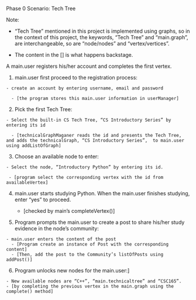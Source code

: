 Phase 0 Scenario: Tech Tree

Note: 

  - “Tech Tree” mentioned in this project is implemented using graphs, so in the context of this project, the keywords, “Tech Tree” and “main.graph”, are interchangeable, so are “node/nodes” and “vertex/vertices”.
  
  - The content in the [] is what happens backstage.

A main.user registers his/her account and completes the first vertex.

  1. main.user first proceed to the registration process:
    
    - create an account by entering username, email and password

      - [the program stores this main.user information in userManager]

  2. Pick the first Tech Tree:
  
    - Select the built-in CS Tech Tree, “CS Introductory Series” by entering its id

      - [technicalGraphMaganer reads the id and presents the Tech Tree, and adds the technicalGraph, “CS Introductory Series”,  to main.user using addListOfGraph]

  3. Choose an available node to enter:

    - Select the node, “Introductory Python” by entering its id.

     - [program select the corresponding vertex with the id from availableVertex]

  4. main.user starts studying Python. When the main.user finishes studying, enter “yes” to proceed.

     - [checked by main’s completeVertex()]

  5. Program prompts the main.user to create a post to share his/her study evidence in the node’s community:
  
    - main.user enters the content of the post
      - [Program create an instance of Post with the corresponding content]
      - [Then, add the post to the Community’s listOfPosts using addPost()]

  6. Program unlocks new nodes for the main.user:]

    - New available nodes are “C++”, “main.technicaltree” and “CSC165”.
    - [by completing the previous vertex in the main.graph using the complete() method]
